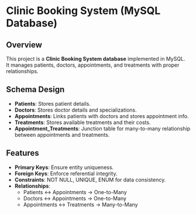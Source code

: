#  Clinic Booking System (MySQL Database)

##  Overview
This project is a **Clinic Booking System database** implemented in MySQL.  
It manages patients, doctors, appointments, and treatments with proper relationships.

##  Schema Design
- **Patients**: Stores patient details.  
- **Doctors**: Stores doctor details and specializations.  
- **Appointments**: Links patients with doctors and stores appointment info.  
- **Treatments**: Stores available treatments and their costs.  
- **Appointment_Treatments**: Junction table for many-to-many relationship between appointments and treatments.

##  Features
- **Primary Keys**: Ensure entity uniqueness.  
- **Foreign Keys**: Enforce referential integrity.  
- **Constraints**: NOT NULL, UNIQUE, ENUM for data consistency.  
- **Relationships**:  
  - Patients ↔ Appointments → One-to-Many  
  - Doctors ↔ Appointments → One-to-Many  
  - Appointments ↔ Treatments → Many-to-Many  
